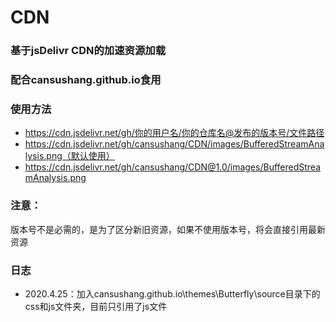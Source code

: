 # CDN
### 基于jsDelivr CDN的加速资源加载
### 配合cansushang.github.io食用
### 使用方法
- https://cdn.jsdelivr.net/gh/你的用户名/你的仓库名@发布的版本号/文件路径
- https://cdn.jsdelivr.net/gh/cansushang/CDN/images/BufferedStreamAnalysis.png（默认使用）
- https://cdn.jsdelivr.net/gh/cansushang/CDN@1.0/images/BufferedStreamAnalysis.png
### 注意：
版本号不是必需的，是为了区分新旧资源，如果不使用版本号，将会直接引用最新资源
### 日志
- 2020.4.25：加入cansushang.github.io\themes\Butterfly\source目录下的css和js文件夹，目前只引用了js文件
